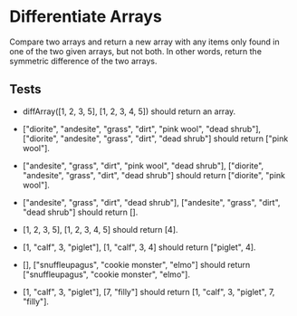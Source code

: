 # Differentiate Arrays

Compare two arrays and return a new array with any items only found in one of the two given arrays, but not both. In other words, return the symmetric difference of the two arrays.

## Tests

* diffArray([1, 2, 3, 5], [1, 2, 3, 4, 5]) should return an array.

* ["diorite", "andesite", "grass", "dirt", "pink wool", "dead shrub"], ["diorite", "andesite", "grass", "dirt", "dead shrub"] should return ["pink wool"].

* ["andesite", "grass", "dirt", "pink wool", "dead shrub"], ["diorite", "andesite", "grass", "dirt", "dead shrub"] should return ["diorite", "pink wool"].

* ["andesite", "grass", "dirt", "dead shrub"], ["andesite", "grass", "dirt", "dead shrub"] should return [].

* [1, 2, 3, 5], [1, 2, 3, 4, 5] should return [4].

* [1, "calf", 3, "piglet"], [1, "calf", 3, 4] should return ["piglet", 4].

* [], ["snuffleupagus", "cookie monster", "elmo"] should return ["snuffleupagus", "cookie monster", "elmo"].

* [1, "calf", 3, "piglet"], [7, "filly"] should return [1, "calf", 3, "piglet", 7, "filly"].
